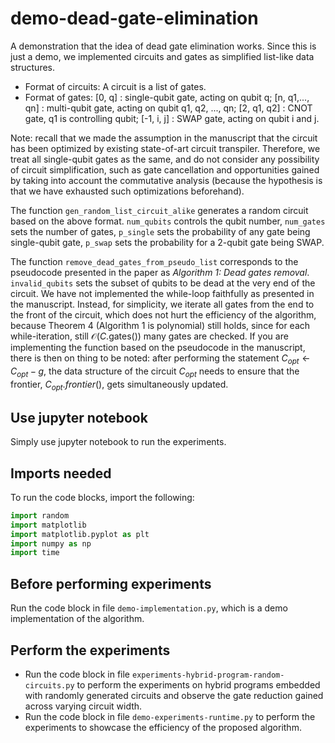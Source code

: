 # demo-dead-gate-elimination
A demonstration that the idea of dead gate elimination works.
Since this is just a demo, we implemented circuits and gates as simplified list-like data structures. 
* Format of circuits: A circuit is a list of gates.
* Format of gates:
[0, q] : single-qubit gate, acting on qubit q;
[n, q1,..., qn] : multi-qubit gate, acting on qubit q1, q2, ..., qn;
[2, q1, q2] : CNOT gate, q1 is controlling qubit;
[-1, i, j] : SWAP gate, acting on qubit i and j.

Note: recall that we made the assumption in the manuscript that the circuit has been optimized by existing state-of-art circuit transpiler. Therefore, we treat all single-qubit gates as the same, and do not consider any possibility of circuit simplification, such as gate cancellation and opportunities gained by taking into account the commutative analysis (because the hypothesis is that we have exhausted such optimizations beforehand). 

The function `gen_random_list_circuit_alike` generates a random circuit based on the above format. `num_qubits` controls the qubit number, `num_gates` sets the number of gates, `p_single` sets the probability of any gate being single-qubit gate, `p_swap` sets the probability for a 2-qubit gate being SWAP.

The function `remove_dead_gates_from_pseudo_list` corresponds to the pseudocode presented in the paper as _Algorithm 1: Dead gates removal_. `invalid_qubits` sets the subset of qubits to be dead at the very end of the circuit.
We have not implemented the while-loop faithfully as presented in the manuscript. Instead, for simplicity, we iterate all gates from the end to the front of the circuit, which does not hurt the efficiency of the algorithm, because Theorem 4 (Algorithm 1 is polynomial) still holds, since for each while-iteration, still $\mathcal{O}(C.\text{gates()})$ many gates are checked. If you are implementing the function based on the pseudocode in the manuscript, there is then on thing to be noted: after performing the statement $C_{opt} \leftarrow C_{opt} - g$, the data structure of the circuit $C_{opt}$ needs to ensure that the frontier, $C_{opt}.frontier()$, gets simultaneously updated.

## Use jupyter notebook
Simply use jupyter notebook to run the experiments.

## Imports needed
To run the code blocks, import the following:
```python
import random
import matplotlib
import matplotlib.pyplot as plt
import numpy as np
import time
```
## Before performing experiments
Run the code block in file `demo-implementation.py`, which is a demo implementation of the algorithm.

## Perform the experiments
* Run the code block in file `experiments-hybrid-program-random-circuits.py` to perform the experiments on hybrid programs embedded with randomly generated circuits and observe the gate reduction gained across varying circuit width.
* Run the code block in file `demo-experiments-runtime.py` to perform the experiments to showcase the efficiency of the proposed algorithm.
